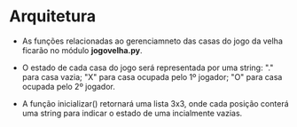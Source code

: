 # Arquitetura 

* As funções relacionadas ao gerenciamneto das casas do jogo da velha ficarão no módulo **jogovelha.py**.

* O estado de cada casa do jogo será representada por uma string: "." para casa vazia; "X" para casa ocupada pelo 1º jogador; "O" para casa ocupada pelo 2º jogador.

* A função inicializar() retornará uma lista 3x3, onde cada posição conterá uma string para indicar o estado de uma incialmente vazias.
